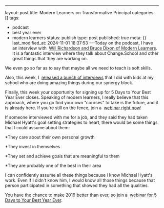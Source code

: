 ---
layout: post
title: Modern Learners on Transformative Principal
categories: []
tags:
- podcast
- best year ever
- modern learners
status: publish
type: post
published: true
meta: {}
last_modified_at: 2024-11-01 18:37:53
---Today on the podcast, I have an interview with 
[Will Richardson and Bruce Dixon of Modern Learners](http://www.transformativeprincipal.org/modern-learners-with-will-richardson-and-bruce-dixon-transformative-principal-257/). It is a fantastic interview where they talk about Change.School and other great things that they are working on. 


We even go so far as to say that maybe all we need to teach is soft skills. 

Also, this week, I 
[released a bunch of interviews](http://www.jethrojones.com/blog/2018/12/14/synergy-success-stories) that I did with kids at my school who are doing amazing things during our synergy block.

Finally, this week your opportunity for signing up for 5 Days to Your Best Year Ever closes. Speaking of modern learners, I really believe that this approach, where you go find your own "courses" to take is the future, and it is already here. If you're still on the fence, join a 
[webinar right now](http://bestyearever.me/jjones/2019webinar)!

If someone interviewed with me for a job, and they said they had taken Michael Hyatt's goal setting strategies to heart, there would be some things that I could assume about them:

*​They care about their own personal growth


*They invest in themselves


*They set and achieve goals that are meaningful to them


*They are probably one of the best in their area

I can confidently assume all these things because ​I know Michael Hyatt's work. Even if I didn't know him, I would know all those things because that person participated in something that showed they had all the qualities. 

You have the chance to make 2019 better than ever, so join a 
[webinar for 5 Days to Your Best Year Ever](http://bestyearever.me/jjones/2019webinar). 
